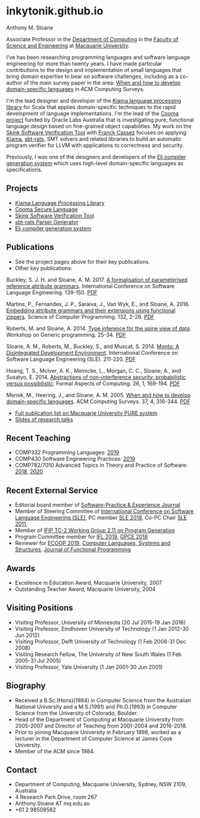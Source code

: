 # inkytonik.github.io

Anthony M. Sloane

Associate Professor in the [Department of Computing](https://www.mq.edu.au/about/about-the-university/faculties-and-departments/faculty-of-science-and-engineering/departments-and-centres/department-of-computing) in the [Faculty of Science and Engineering](https://www.mq.edu.au/about/about-the-university/faculties-and-departments/faculty-of-science-and-engineering) at [Macquarie University](https://www.mq.edu.au/).

I've has been researching programming languages and software language engineering for more than twenty years.
I have made particular contributions to the design and implementation of small languages that bring domain expertise to bear on software challenges, including as a co-author of the main survey paper in the area: [When and how to develop domain-specific languages](https://dl.acm.org/citation.cfm?doid=1118890.1118892) in ACM Computing Surveys.

I'm the lead designer and developer of the [Kiama language processing library](projects/kiama) for Scala that applies domain-specific techniques to the rapid development of language implementations.
I'm the lead of the [Cooma project](projects/cooma) funded by Oracle Labs Australia that is investigating pure, functional language design based on fine-grained object capabilities.
My work on the [Skink Software Verification Tool](projects/skink) with [Franck Cassez](https://au.linkedin.com/in/franck-cassez-b775807) focuses on applying [Kiama](projects/kiama), [sbt-rats](projects/sbtrats), SMT solvers and related libraries to build an automatic program verifier for LLVM with applications to correctness and security.

Previously, I was one of the designers and developers of the [Eli compiler generation system](projects/eli) which uses high-level domain-specific languages as specifications.

## Projects

* [Kiama Language Processing Library](projects/kiama)
* [Cooma Secure Language](projects/cooma)
* [Skink Software Verification Tool](projects/skink)
* [sbt-rats Parser Generator](projects/sbtrats)
* [Eli compiler generation system](projects/eli)

## Publications

* See the project pages above for their key publications.
* Other key publications:

Buckley, S. J. H. and Sloane, A. M. 2017. [A formalisation of parameterised reference attribute grammars](https://dl.acm.org/citation.cfm?id=3136024). International Conference on Software Language Engineering. 139-150. [PDF](projects/papers/sle17.pdf)

Martins, P., Fernandes, J. P., Saraiva, J., Van Wyk, E., and Sloane, A. 2016. [Embedding attribute grammars and their extensions using functional zippers](https://www.sciencedirect.com/science/article/pii/S0167642316000812). Science of Computer Programming. 132, 2-28. [PDF](projects/papers/scp16.pdf)

Roberts, M. and Sloane, A. 2014. [Type inference for the spine view of data](https://dl.acm.org/citation.cfm?id=2633629). Workshop on Generic programming. 25-34. [PDF](projects/papers/wgp14.pdf)

Sloane, A. M., Roberts, M., Buckley, S., and Muscat, S. 2014. [Monto: A Disintegrated Development Environment](https://link.springer.com/chapter/10.1007/978-3-319-11245-9_12). International Conference on Software Language Engineering (SLE). 211-220. [PDF](projects/papers/sle14b.pdf)

Hoang, T. S., McIver, A. K., Meinicke, L., Morgan, C. C., Sloane, A., and Susatyo, E. 2014. [Abstractions of non-interference security: probabilistic versus possibilistic](https://link.springer.com/article/10.1007/s00165-012-0237-4). Formal Aspects of Computing. 26, 1, 169-194. [PDF](projects/papers/fac14.pdf)

Mernik, M., Heering, J., and Sloane, A. M. 2005. [When and how to develop domain-specific languages](https://dl.acm.org/citation.cfm?id=1118892). ACM Computing Surveys. 37, 4, 316-344. [PDF](projects/papers/compsurv05.pdf)

* [Full publication list on Macquarie University PURE system](https://researchers.mq.edu.au/en/persons/anthony-sloane/publications/)
* [Slides of research talks](https://speakerdeck.com/inkytonik)

## Recent Teaching

* COMP332 Programming Languages: [2019](https://unitguides.mq.edu.au/unit_offerings/103854/unit_guide)
* COMP430 Software Engineering Practices: [2019](https://unitguides.mq.edu.au/unit_offerings/103832/unit_guide)
* COMP782/7010 Advanced Topics in Theory and Practice of Software: [2018](https://unitguides.mq.edu.au/unit_offerings/91211/unit_guide), [2020](https://unitguides.mq.edu.au/unit_offerings/122660/unit_guide)

## Recent External Service

* Editorial board member of [Software-Practice & Experience Journal](https://onlinelibrary.wiley.com/journal/1097024x)
* Member of Steering Committee of [International Conference on Software Language Engineering (SLE)](https://sleconf.org), PC member [SLE 2018](http://www.sleconf.org/2018/), Co-PC Chair [SLE 2011](http://www.sleconf.org/2011/),
* Member of [IFIP TC-2 Working Group 2.11 on Program Generation](https://wiki.hh.se/wg211/index.php/Main_Page)
* Program Committee member for [IFL 2019](http://2019.iflconference.org), [GPCE 2018](https://conf.researchr.org/track/gpce-2018/gpce-2018)
* Reviewer for [ECOOP 2019](https://2019.ecoop.org), [Computer Languages, Systems and Structures](https://www.journals.elsevier.com/computer-languages-systems-and-structures/), [Journal of Functional Programming](https://www.cambridge.org/core/journals/journal-of-functional-programming)

## Awards

* Excellence in Education Award, Macquarie University, 2007
* Outstanding Teacher Award, Macquarie University, 2004

## Visiting Positions

* Visiting Professor, University of Minnesota (20 Jul 2015-19 Jan 2016)
* Visiting Professor, Eindhoven University of Technology (1 Jan 2012-30 Jun 2012)
* Visiting Professor, Delft University of Technology (1 Feb 2008-31 Dec 2008)
* Visiting Research Fellow, The University of New South Wales (1 Feb 2005-31 Jul 2005)
* Visiting Professor, Yale University (1 Jan 2001-30 Jun 2001)

## Biography

* Received a B.Sc.(Hons)(1984) in Computer Science from the Australian National University and a M.S.(1991) and Ph.D.(1993) in Computer Science from the University of Colorado, Boulder.
* Head of the Department of Computing at Macquarie University from 2005-2007 and Director of Teaching from 2001-2004 and 2016-2018.
* Prior to joining Macquarie University in February 1998, worked as a lecturer in the Department of Computer Science at James Cook University.
* Member of the ACM since 1984.

## Contact

* Department of Computing, Macquarie University, Sydney, NSW 2109, Australia
* 4 Research Park Drive, room 267
* Anthony.Sloane AT mq.edu.au
* +61 2 98509582
